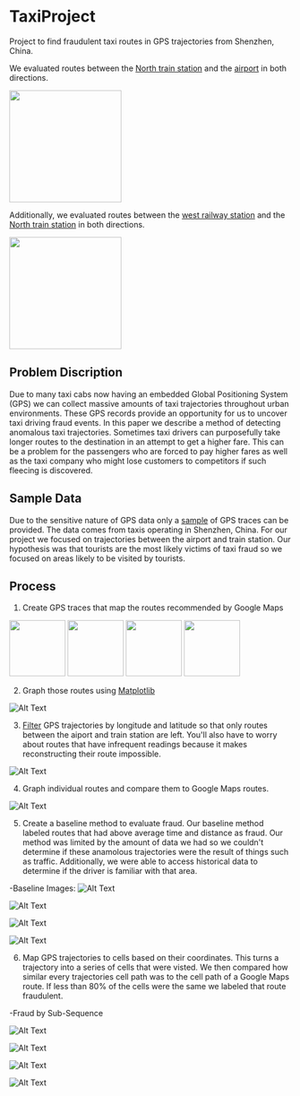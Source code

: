 # TaxiProject
Project to find fraudulent taxi routes in GPS trajectories from Shenzhen, China. 

We evaluated routes between the [North train station](https://www.google.com/maps/place/%E6%B7%B1%E5%9C%B3%E5%8C%97/@22.609247,114.02878,15z/data=!4m5!3m4!1s0x0:0x8b45ae202baadf7!8m2!3d22.609247!4d114.02878) and the [airport](https://www.google.com/maps/place/Shenzhen+Bao'an+International+Airport/@22.636828,113.814606,15z/data=!4m2!3m1!1s0x0:0xfc263ee96a7dc355?ved=2ahUKEwi8oMvntrnfAhV5wcQHHfKuAE0Q_BIwDXoECAUQCA) in both directions. 

<img src="https://github.com/dtroupe18/TaxiProject/blob/master/AirToTrain/Images/Train-to-airport-google-maps.png" width="200">


Additionally, we evaluated routes between the [west railway station](https://www.google.com/maps/place/Railway+Station+%EF%BC%88West%EF%BC%89+Exit/@22.5342536,114.1092764,16.87z/data=!4m12!1m6!3m5!1s0x340387c818047d83:0x19d70ddf7e3f5cfb!2sHOME+INN+SHENZHEN+RAILWAY+STATION!8m2!3d22.533691!4d114.111333!3m4!1s0x0:0x7e0a7ba85352fcba!8m2!3d22.5345792!4d114.1104855) and the [North train station](https://www.google.com/maps/place/%E6%B7%B1%E5%9C%B3%E5%8C%97/@22.609247,114.02878,15z/data=!4m5!3m4!1s0x0:0x8b45ae202baadf7!8m2!3d22.609247!4d114.02878) in both directions. 

<img src="https://github.com/dtroupe18/TaxiProject/blob/master/TrainToTrain/Images/SummaryImages/West-To-North-Google-Maps-Image.png" width="200">




## Problem Discription
Due to many taxi cabs now having an embedded Global Positioning System (GPS) we can collect massive amounts of taxi trajectories throughout urban environments. These GPS records provide an opportunity for us to uncover taxi driving fraud events. In this paper we describe a method of detecting anomalous taxi trajectories. Sometimes taxi drivers can purposefully take longer routes to the destination in an attempt to get a higher fare. This can be a problem for the passengers who are forced to pay higher fares as well as the taxi company who might lose customers to competitors if such fleecing is discovered.



## Sample Data
Due to the sensitive nature of GPS data only a [sample](http://www-users.cs.umn.edu/~tianhe/BIGDATA/UrbanCPS/TaxiData/TaxiData) of GPS traces can be provided. The data comes from taxis operating in Shenzhen, China. For our project we focused on trajectories between the airport and train station. Our hypothesis was that tourists are the most likely victims of taxi fraud so we focused on areas likely to be visited by tourists.



## Process

1. Create GPS traces that map the routes recommended by Google Maps


<img src="https://github.com/dtroupe18/TaxiProject/blob/master/AirToTrain/Images/Airport-to-train-google-maps.png" width="100">

<img src="https://github.com/dtroupe18/TaxiProject/blob/master/AirToTrain/Images/Train%20to%20Airport%20Station%20Google%20Maps.png" width="100">



<img src="https://github.com/dtroupe18/TaxiProject/blob/master/TrainToTrain/Images/SummaryImages/West-To-North-Google-Maps-Image.png" width="100">

<img src="https://github.com/dtroupe18/TaxiProject/blob/master/TrainToTrain/Images/SummaryImages/Train%20Station%20West%20to%20Train%20Station%20North%20Google%20Maps%20Routes.png" width="100">



2. Graph those routes using [Matplotlib](https://matplotlib.org/) 

![Alt Text](https://github.com/dtroupe18/TaxiProject/blob/master/Project-Images/JustGoogleMaps/All%20Google%20Maps%20Routes.png)

3. [Filter](https://github.com/dtroupe18/TaxiProject/blob/master/Python-Scripts/find_relevant_trajectories.py) GPS trajectories by longitude and latitude so that only routes between the aiport and train station are left. You'll also have to worry about routes that have infrequent readings because it makes reconstructing their route impossible. 

![Alt Text](https://github.com/dtroupe18/TaxiProject/blob/master/Project-Images/Linear-Routes/Train%20to%20Airport%20Routes%20With%20Infrequent%20Readings.png)


4. Graph individual routes and compare them to Google Maps routes. 

![Alt Text](https://github.com/dtroupe18/TaxiProject/blob/master/Project-Images/All-Route-Graphs/Airport-To-Train-Route-Graphs/Airport%20to%20Train%20Route%20164730.png)

5. Create a baseline method to evaluate fraud. Our baseline method labeled routes that had above average time and distance as fraud. Our method was limited by the amount of data we had so we couldn't determine if these anamolous trajectories were the result of things such as traffic. Additionally, we were able to access historical data to determine if the driver is familiar with that area. 

-Baseline Images:
![Alt Text](https://github.com/dtroupe18/TaxiProject/blob/master/Project-Images/BaselineImages/Airport%20to%20Train%20All%20Routes.png)

![Alt Text](https://github.com/dtroupe18/TaxiProject/blob/master/Project-Images/BaselineImages/Train%20to%20Airport%20All%20Routes%20with%20Errors%20Colored.png)

![Alt Text](https://github.com/dtroupe18/TaxiProject/blob/master/Project-Images/BaselineImages/Train%20to%20Airport%20All%20Routes%20without%20Errors.png)

![Alt Text](https://github.com/dtroupe18/TaxiProject/blob/master/Project-Images/BaselineImages/Train%20to%20Airport%20All%20Routes.png)

6. Map GPS trajectories to cells based on their coordinates. This turns a trajectory into a series of cells that were visted. We then compared how similar every trajectories cell path was to the cell path of a Google Maps route. If less than 80% of the cells were the same we labeled that route fraudulent. 

-Fraud by Sub-Sequence

![Alt Text](https://github.com/dtroupe18/TaxiProject/blob/master/Project-Images/Sub-Sequence-Images/Airport%20to%20Train%20All%20Routes%20-%20Fraud%20by%20Sub-Sequence.png)

![Alt Text](https://github.com/dtroupe18/TaxiProject/blob/master/Project-Images/Sub-Sequence-Images/Train%20to%20Airport%20All%20Routes%20-%20Fraud%20by%20Sub-Sequence%20with%20Errors%20Colored.png)

![Alt Text](https://github.com/dtroupe18/TaxiProject/blob/master/Project-Images/Sub-Sequence-Images/Train%20to%20Airport%20All%20Routes%20-%20Fraud%20by%20Sub-Sequence%20without%20Errors.png)

![Alt Text](https://github.com/dtroupe18/TaxiProject/blob/master/Project-Images/Sub-Sequence-Images/Train%20to%20Airport%20All%20Routes%20-%20Fraud%20by%20Sub-Sequence.png)


